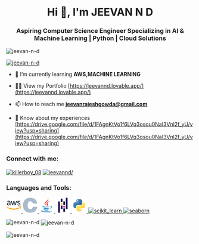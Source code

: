 <h1 align="center">Hi 👋, I'm JEEVAN N D</h1>
<h3 align="center">Aspiring Computer Science Engineer Specializing in AI & Machine Learning | Python | Cloud Solutions</h3>

<p align="left"> <img src="https://komarev.com/ghpvc/?username=jeevan-n-d&label=Profile%20views&color=0e75b6&style=flat" alt="jeevan-n-d" /> </p>

<p align="left"> <a href="https://github.com/ryo-ma/github-profile-trophy"><img src="https://github-profile-trophy.vercel.app/?username=jeevan-n-d" alt="jeevan-n-d" /></a> </p>

- 🌱 I’m currently learning **AWS,MACHINE LEARNING**

- 👨‍💻 View my Portfolio [https://jeevannd.lovable.app/](https://jeevannd.lovable.app/)

- 📫 How to reach me **jeevanrajeshgowda@gmail.com**

- 📄 Know about my experiences [https://drive.google.com/file/d/1FAgnKtVo1f6LVq3osou0NaI3Vnl2f_yU/view?usp=sharing](https://drive.google.com/file/d/1FAgnKtVo1f6LVq3osou0NaI3Vnl2f_yU/view?usp=sharing)

<h3 align="left">Connect with me:</h3>
<p align="left">
<a href="https://twitter.com/killerboy_08" target="blank"><img align="center" src="https://raw.githubusercontent.com/rahuldkjain/github-profile-readme-generator/master/src/images/icons/Social/twitter.svg" alt="killerboy_08" height="30" width="40" /></a>
<a href="https://linkedin.com/in/jeevannd/" target="blank"><img align="center" src="https://raw.githubusercontent.com/rahuldkjain/github-profile-readme-generator/master/src/images/icons/Social/linked-in-alt.svg" alt="jeevannd/" height="30" width="40" /></a>
</p>

<h3 align="left">Languages and Tools:</h3>
<p align="left"> <a href="https://aws.amazon.com" target="_blank" rel="noreferrer"> <img src="https://raw.githubusercontent.com/devicons/devicon/master/icons/amazonwebservices/amazonwebservices-original-wordmark.svg" alt="aws" width="40" height="40"/> </a> <a href="https://www.cprogramming.com/" target="_blank" rel="noreferrer"> <img src="https://raw.githubusercontent.com/devicons/devicon/master/icons/c/c-original.svg" alt="c" width="40" height="40"/> </a> <a href="https://www.java.com" target="_blank" rel="noreferrer"> <img src="https://raw.githubusercontent.com/devicons/devicon/master/icons/java/java-original.svg" alt="java" width="40" height="40"/> </a> <a href="https://pandas.pydata.org/" target="_blank" rel="noreferrer"> <img src="https://raw.githubusercontent.com/devicons/devicon/2ae2a900d2f041da66e950e4d48052658d850630/icons/pandas/pandas-original.svg" alt="pandas" width="40" height="40"/> </a> <a href="https://www.python.org" target="_blank" rel="noreferrer"> <img src="https://raw.githubusercontent.com/devicons/devicon/master/icons/python/python-original.svg" alt="python" width="40" height="40"/> </a> <a href="https://scikit-learn.org/" target="_blank" rel="noreferrer"> <img src="https://upload.wikimedia.org/wikipedia/commons/0/05/Scikit_learn_logo_small.svg" alt="scikit_learn" width="40" height="40"/> </a> <a href="https://seaborn.pydata.org/" target="_blank" rel="noreferrer"> <img src="https://seaborn.pydata.org/_images/logo-mark-lightbg.svg" alt="seaborn" width="40" height="40"/> </a> </p>

<p><img align="left" src="https://github-readme-stats.vercel.app/api/top-langs?username=jeevan-n-d&show_icons=true&locale=en&layout=compact" alt="jeevan-n-d" /></p>

<p>&nbsp;<img align="center" src="https://github-readme-stats.vercel.app/api?username=jeevan-n-d&show_icons=true&locale=en" alt="jeevan-n-d" /></p>

<p><img align="center" src="https://github-readme-streak-stats.herokuapp.com/?user=jeevan-n-d&" alt="jeevan-n-d" /></p>
